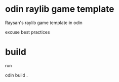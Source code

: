 # odin raylib game template
Raysan's raylib game template in odin

excuse best practices

# build
run

odin build .
